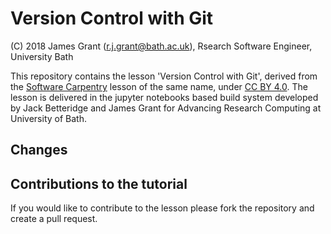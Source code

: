 # Version Control with Git

(C) 2018 James Grant (r.j.grant@bath.ac.uk), Rsearch Software Engineer, University Bath

This repository contains the lesson 'Version Control with Git', derived from the [Software Carpentry](https://software-carpentry.org/) lesson of the same name, under [CC BY 4.0](https://creativecommons.org/licenses/by/4.0/).
The lesson is delivered in the jupyter notebooks based build system developed by Jack Betteridge and James Grant for Advancing Research Computing at University of Bath.

## Changes



## Contributions to the tutorial 

If you would like to contribute to the lesson please fork the repository and create a pull request.
    
